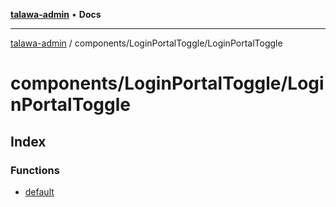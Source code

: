 [**talawa-admin**](../../../README.md) • **Docs**

***

[talawa-admin](../../../modules.md) / components/LoginPortalToggle/LoginPortalToggle

# components/LoginPortalToggle/LoginPortalToggle

## Index

### Functions

- [default](functions/default.md)
